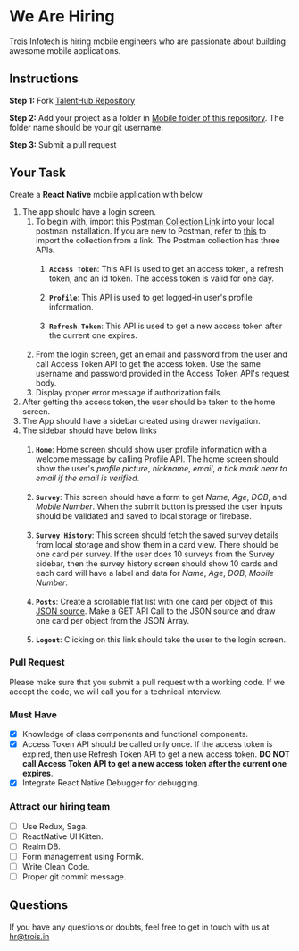 # We Are Hiring
Trois Infotech is hiring mobile engineers who are passionate about building awesome mobile applications.

## Instructions
**Step 1:** Fork [TalentHub Repository](https://github.com/troisinfotech/TalentHub)
 
 **Step 2:** Add your project as a folder in [Mobile folder of this repository](https://github.com/troisinfotech/TalentHub/tree/master/Mobile). The folder name should be your git username.
 
 **Step 3:** Submit a pull request 

## Your Task

Create a **React Native** mobile application with below 

1. The app should have a login screen.
   1. To begin with, import this [Postman Collection Link](https://www.getpostman.com/collections/31fa78252ece7e079f94) into your local postman installation. If you are new to Postman, refer to [this](https://learning.postman.com/docs/getting-started/importing-and-exporting-data/) to import the collection from a link. The Postman collection has three APIs. 
      <br/><br/>
      1. **`Access Token`**: This API is used to get an access token, a refresh token, and an id token. The access token is valid for one day.
      <br/><br/>
      1. **`Profile`**: This API is used to get logged-in user's profile information.
      <br/><br/>
      1. **`Refresh Token`**: This API is used to get a new access token after the current one expires.
      <br/><br/>
   1. From the login screen, get an email and password from the user and call Access Token API to get the access token. Use the same username and password provided in the Access Token API's request body.
   1. Display proper error message if authorization fails.
1. After getting the access token, the user should be taken to the home screen.
1. The App should have a sidebar created using drawer navigation.
1. The sidebar should have below links
   <br/><br/>
   1. **`Home`**: Home screen should show user profile information with a welcome message by calling Profile API. The home screen should show the user's *profile picture*, *nickname*, *email*, *a tick mark near to email if the email is verified*. 
   <br/><br/>
   1. **`Survey`**: This screen should have a form to get *Name*, *Age*, *DOB*, and *Mobile Number*. When the submit button is pressed the user inputs should be validated and saved to local storage or firebase. 
   <br/><br/>
   1. **`Survey History`**: This screen should fetch the saved survey details from local storage and show them in a card view. There should be one card per survey. If the user does 10 surveys from the Survey sidebar, then the survey history screen should show 10 cards and each card will have a label and data for *Name*, *Age*, *DOB*, *Mobile Number*. 
   <br/><br/>
   1. **`Posts`**: Create a scrollable flat list with one card per object of this [JSON source](https://mockend.com/troisinfotech/TalentHub/posts). Make a GET API Call to the JSON source and draw one card per object from the JSON Array. 
   <br/><br/>
   1. **`Logout`**: Clicking on this link should take the user to the login screen.
   
### Pull Request
Please make sure that you submit a pull request with a working code. 
If we accept the code, we will call you for a technical interview.

### Must Have
- [x] Knowledge of class components and functional components.
- [x] Access Token API should be called only once. If the access token is expired, then use Refresh Token API to get a new access token. **DO NOT call Access Token API to get a new access token after the current one expires**.
- [x] Integrate React Native Debugger for debugging.

### Attract our hiring team
- [ ] Use Redux, Saga.
- [ ] ReactNative UI Kitten.
- [ ] Realm DB.
- [ ] Form management using Formik.
- [ ] Write Clean Code.
- [ ] Proper git commit message.

## Questions
If you have any questions or doubts, feel free to get in touch with us at hr@trois.in
